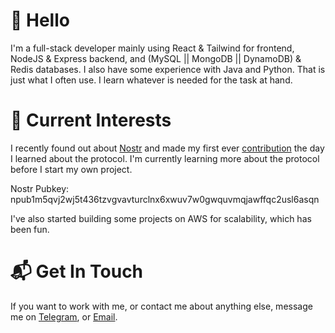 # 👋 Hello
I'm a full-stack developer mainly using React & Tailwind for frontend, NodeJS & Express backend, and (MySQL || MongoDB || DynamoDB) & Redis databases. I also have some experience with Java and Python. That is just what I often use. I learn whatever is needed for the task at hand.

# 🚀 Current Interests
I recently found out about [Nostr](https://nostr.com/) and made my first ever [contribution](https://github.com/verbiricha/habla.news/pull/133) the day I learned about the protocol. I'm currently learning more about the protocol before I start my own project.

Nostr Pubkey: npub1m5qvj2wj5t436tzvgvavturclnx6xwuv7w0gwquvmqjawffqc2usl6asqn

I've also started building some projects on AWS for scalability, which has been fun.

# 📬 Get In Touch
If you want to work with me, or contact me about anything else, message me on [Telegram](https://t.me/reecehunt3r), or [Email](mailto:heecerunter+github@gmail.com).
